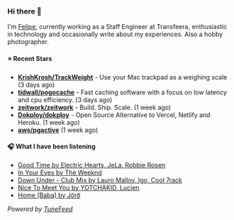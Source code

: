 ### Hi there 👋

I'm [Felipe](https://felipevm.com), currently working as a Staff Engineer at Transfeera, enthusiastic in technology and occasionally write about my experiences. Also a hobby photographer.

#### ⭐ Recent Stars
- **[KrishKrosh/TrackWeight](https://github.com/KrishKrosh/TrackWeight)** - Use your Mac trackpad as a weighing scale (3 days ago)
- **[tidwall/pogocache](https://github.com/tidwall/pogocache)** - Fast caching software with a focus on low latency and cpu efficiency. (3 days ago)
- **[zeitwork/zeitwork](https://github.com/zeitwork/zeitwork)** - Build. Ship. Scale. (1 week ago)
- **[Dokploy/dokploy](https://github.com/Dokploy/dokploy)** - Open Source Alternative to Vercel, Netlify and Heroku. (1 week ago)
- **[aws/pgactive](https://github.com/aws/pgactive)** (1 week ago)

#### 🎧 What I have been listening
- [Good Time by Electric Hearts, JeLa, Robbie Rosen](https://open.spotify.com/track/0NsLgE6z9gwDK6OX4XPcB4)
- [In Your Eyes by The Weeknd](https://open.spotify.com/track/7szuecWAPwGoV1e5vGu8tl)
- [Down Under - Club Mix by Lauro Malloy, Igo, Cool 7rack](https://open.spotify.com/track/57lihGd10wAXHwqPrEAA0i)
- [Nice To Meet You by YOTCHAKID, Lucien](https://open.spotify.com/track/05JEV3o9x1nzp4juozegom)
- [Home (Baba) by Jörð](https://open.spotify.com/track/6W0iC6U7Fj3yAWMVfr2YaO)

_Powered by [TuneFeed](https://tunefeed.app?ref=github.com)_
